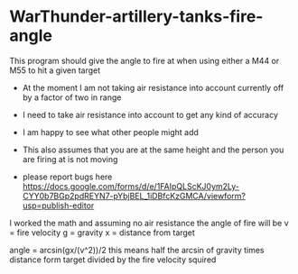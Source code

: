 # WarThunder-artillery-tanks-fire-angle
This program should give the angle to fire at when using either a M44 or M55 to hit a given target

- At the moment I am not taking air resistance into account currently off by a factor of two in range
- I need to take air resistance into account to get any kind of accuracy
- I am happy to see what other people might add
- This also assumes that you are at the same height and the person you are firing at is not moving

- please report bugs here https://docs.google.com/forms/d/e/1FAIpQLScKJ0ym2Ly-CYY0b7BGp2pdREYN7-pYbjBEL_1iDBfcKzGMCA/viewform?usp=publish-editor



I worked the math and assuming no air resistance the angle of fire will be
v = fire velocity
g = gravity
x = distance from target

angle = arcsin(gx/(v^2))/2
this means half the arcsin of gravity times distance form target
divided by the fire velocity squired
